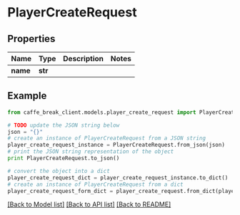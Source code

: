 # PlayerCreateRequest


## Properties

Name | Type | Description | Notes
------------ | ------------- | ------------- | -------------
**name** | **str** |  | 

## Example

```python
from caffe_break_client.models.player_create_request import PlayerCreateRequest

# TODO update the JSON string below
json = "{}"
# create an instance of PlayerCreateRequest from a JSON string
player_create_request_instance = PlayerCreateRequest.from_json(json)
# print the JSON string representation of the object
print PlayerCreateRequest.to_json()

# convert the object into a dict
player_create_request_dict = player_create_request_instance.to_dict()
# create an instance of PlayerCreateRequest from a dict
player_create_request_form_dict = player_create_request.from_dict(player_create_request_dict)
```
[[Back to Model list]](../README.md#documentation-for-models) [[Back to API list]](../README.md#documentation-for-api-endpoints) [[Back to README]](../README.md)


